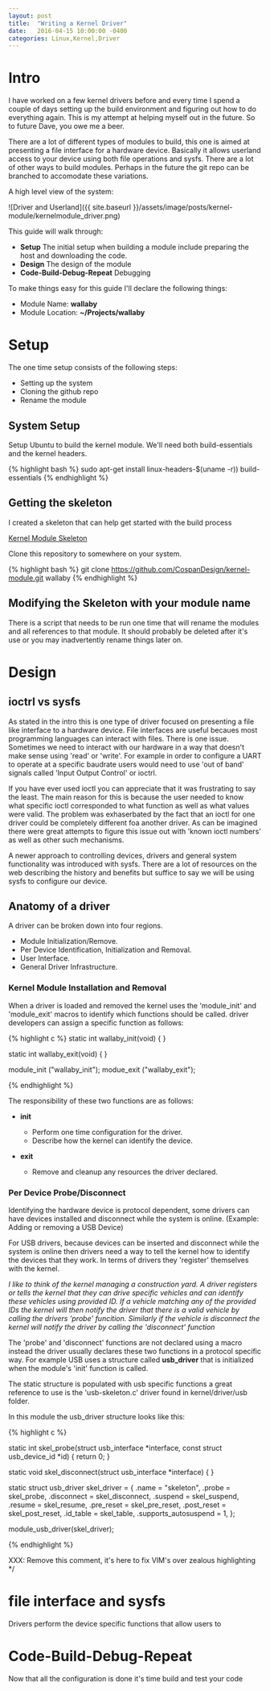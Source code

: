 ```yaml
---
layout: post
title:  "Writing a Kernel Driver"
date:   2016-04-15 10:00:00 -0400
categories: Linux,Kernel,Driver
---
```


# Intro

I have worked on a few kernel drivers before and every time I spend a couple of days setting up the build environment and figuring out how to do everything again. This is my attempt at helping myself out in the future. So to future Dave, you owe me a beer.

There are a lot of different types of modules to build, this one is aimed at presenting a file interface for a hardware device. Basically it allows userland access to your device using both file operations and sysfs. There are a lot of other ways to build modules. Perhaps in the future the git repo can be branched to accomodate these variations.

A high level view of the system:

![Driver and Userland]({{ site.baseurl }}/assets/image/posts/kernel-module/kernelmodule_driver.png)

This guide will walk through:

  * **Setup** The initial setup when building a module include preparing the host and downloading the code.
  * **Design** The design of the module
  * **Code-Build-Debug-Repeat** Debugging

To make things easy for this guide I'll declare the following things:

  * Module Name: **wallaby**
  * Module Location: **~/Projects/wallaby**

# Setup

The one time setup consists of the following steps:

  * Setting up the system
  * Cloning the github repo
  * Rename the module

## System Setup

Setup Ubuntu to build the kernel module. We'll need both build-essentials and the kernel headers.

{% highlight bash %}
sudo apt-get install linux-headers-$(uname -r)) build-essentials
{% endhighlight %}

## Getting the skeleton

I created a skeleton that can help get started with the build process

[Kernel Module Skeleton](https://github.com/CospanDesign/kernel-module)

Clone this repository to somewhere on your system.

{% highlight bash %}
git clone https://github.com/CospanDesign/kernel-module.git wallaby
{% endhighlight %}

## Modifying the Skeleton with your module name

There is a script that needs to be run one time that will rename the modules and all references to that module. It should probably be deleted after it's use or you may inadvertently rename things later on.

# Design

## ioctrl vs sysfs
As stated in the intro this is one type of driver focused on presenting a file like interface to a hardware device. File interfaces are useful becaues most programming languages can interact with files. There is one issue. Sometimes we need to interact with our hardware in a way that doesn't make sense using 'read' or 'write'. For example in order to configure a UART to operate at a specific baudrate users would need to use 'out of band' signals called 'Input Output Control' or ioctrl.

If you have ever used ioctl you can appreciate that it was frustrating to say the least. The main reason for this is because the user needed to know what specific ioctl corresponded to what function as well as what values were valid. The problem was exhaserbated by the fact that an ioctl for one driver could be completely different foa another driver. As can be imagined there were great attempts to figure this issue out with 'known ioctl numbers' as well as other such mechanisms.

A newer approach to controlling devices, drivers and general system functionality was introduced with sysfs. There are a lot of resources on the web describing the history and benefits but suffice to say we will be using sysfs to configure our device.

## Anatomy of a driver

A driver can be broken down into four regions.

  * Module Initialization/Remove.
  * Per Device Identification, Initialization and Removal.
  * User Interface.
  * General Driver Infrastructure.

### Kernel Module Installation and Removal

When a driver is loaded and removed the kernel uses the 'module_init' and 'module_exit' macros to identify which functions should be called. driver developers can assign a specific function as follows:

{% highlight c %}
static int wallaby_init(void)
{
}

static int wallaby_exit(void)
{
}

module_init ("wallaby_init");
modue_exit ("wallaby_exit");

{% endhighlight %}

The responsibility of these two functions are as follows:

  * **init**
    * Perform one time configuration for the driver.
    * Describe how the kernel can identify the device.

  * **exit**
    * Remove and cleanup any resources the driver declared.

  
### Per Device Probe/Disconnect

Identifying the hardware device is protocol dependent, some drivers can have devices installed and disconnect while the system is online. (Example: Adding or removing a USB Device)

For USB drivers, because devices can be inserted and disconnect while the system is online then drivers need a way to tell the kernel how to identify the devices that they work. In terms of drivers they 'register' themselves with the kernel.

_I like to think of the kernel managing a construction yard. A driver registers or tells the kernel that they can drive specific vehicles and can identify these vehicles using provided ID. If a vehicle matching any of the provided IDs the kernel will then notify the driver that there is a valid vehicle by calling the drivers 'probe' funcition. Similarly if the vehicle is disconnect the kernel will notify the driver by calling the 'disconnect' function_

The 'probe' and 'disconnect' functions are not declared using a macro instead the driver usually declares these two functions in a protocol specific way. For example USB uses a structure called **usb\_driver** that is initialized when the module's 'init' function is called.

The static structure is populated with usb specific functions a great reference to use is the 'usb-skeleton.c' driver found in kernel/driver/usb folder.

In this module the usb\_driver structure looks like this:

{% highlight c %}

static int skel_probe(struct usb_interface *interface, const struct usb_device_id *id)
{
  return 0;
}

static void skel_disconnect(struct usb_interface *interface)
{
}

static struct usb_driver skel_driver = {
  .name =   "skeleton",
  .probe =  skel_probe,
  .disconnect = skel_disconnect,
  .suspend =  skel_suspend,
  .resume = skel_resume,
  .pre_reset =  skel_pre_reset,
  .post_reset = skel_post_reset,
  .id_table = skel_table,
  .supports_autosuspend = 1,
};

module_usb_driver(skel_driver);

{% endhighlight %}


XXX: Remove this comment, it's here to fix VIM's over zealous highlighting
*/

# file interface and sysfs

Drivers perform the device specific functions that allow users to 

# Code-Build-Debug-Repeat

Now that all the configuration is done it's time build and test your code

